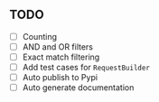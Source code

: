 ## TODO

- [ ] Counting
- [ ] AND and OR filters
- [ ] Exact match filtering
- [ ] Add test cases for `RequestBuilder`
- [ ] Auto publish to Pypi
- [ ] Auto generate documentation
